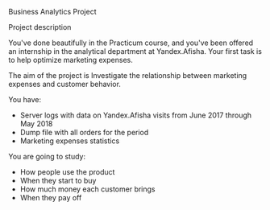 Business Analytics Project

Project description

You've done beautifully in the Practicum course, and you've been offered an internship in the analytical department at Yandex.Afisha. Your first task is to help optimize marketing expenses.

The aim of the project is Investigate the relationship between marketing expenses and customer behavior.

You have:

* Server logs with data on Yandex.Afisha visits from June 2017 through May 2018
* Dump file with all orders for the period
* Marketing expenses statistics


You are going to study:

* How people use the product
* When they start to buy
* How much money each customer brings
* When they pay off
